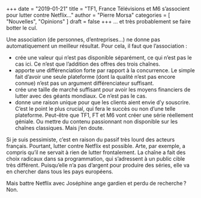 +++
date        = "2019-01-21"
title       = "TF1, France Télévisions et M6 s’associent pour lutter contre Netflix..."
author      = "Pierre Morsa"
categories  = [ "Nouvelles", "Opinions" ]
draft       = false
+++
... et très probablement se faire botter le cul.

Une association (de personnes, d’entreprises...) ne donne pas automatiquement un meilleur résultat. Pour cela, il faut que l’association :

* crée une valeur qui n’est pas disponible séparément, ce qui n’est pas le cas ici. Ce n’est que l’addition des offres des trois chaînes.
* apporte une différenciation forte par rapport à la concurrence. Le simple fait d’avoir une seule plateforme (dont la qualité n’est pas encore connue) n’est pas un argument différenciateur suffisant.
* crée une taille de marché suffisant pour avoir les moyens financiers de lutter avec des géants mondiaux. Ce n’est pas le cas.
* donne une raison unique pour que les clients aient envie d’y souscrire. C’est le point le plus crucial, qui fera le succès ou non d’une telle plateforme. Peut-être que TF1, FT et M6 vont créer une série réellement géniale. Ou mettre du contenu passionnant non disponible sur les chaînes classiques. Mais j’en doute.

Si je suis pessimiste, c’est en raison du passif très lourd des acteurs français. Pourtant, lutter contre Netflix est possible. Arte, par exemple, a compris qu’il ne servait à rien de lutter frontalement. La chaîne a fait des choix radicaux dans sa programmation, qui s’adressent à un public cible très différent. Puisqu’elle n’a pas d’argent pour produire des séries, elle va en chercher dans tous les pays européens.

Mais battre Netflix avec Joséphine ange gardien et perdu de recherche ? Non.
